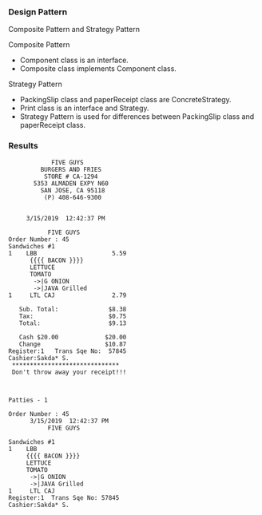 
### Design Pattern
Composite Pattern and Strategy Pattern

Composite Pattern
 - Component class is an interface.
 - Composite class implements Component class.
 
Strategy Pattern
 - PackingSlip class and paperReceipt class are ConcreteStrategy.
 - Print class is an interface and Strategy.
 - Strategy Pattern is used for differences between PackingSlip class and paperReceipt class.
 
### Results
```
            FIVE GUYS
         BURGERS AND FRIES
          STORE # CA-1294
       5353 ALMADEN EXPY N60
         SAN JOSE, CA 95118
          (P) 408-646-9300


     3/15/2019  12:42:37 PM

           FIVE GUYS    
Order Number : 45
Sandwiches #1
1    LBB                     5.59
      {{{{ BACON }}}}
      LETTUCE
      TOMATO
       ->|G ONION
       ->|JAVA Grilled
1     LTL CAJ                2.79

   Sub. Total:              $8.38
   Tax:                     $0.75
   Total:                   $9.13

   Cash $20.00             $20.00
   Change                  $10.87
Register:1   Trans Sqe No:  57845
Cashier:Sakda* S.
 ******************************  
 Don't throw away your receipt!!! 



Patties - 1

Order Number : 45
      3/15/2019  12:42:37 PM
           FIVE GUYS    

Sandwiches #1
1    LBB
     {{{{ BACON }}}}
     LETTUCE
     TOMATO
      ->|G ONION
      ->|JAVA Grilled
1     LTL CAJ
Register:1  Trans Sqe No: 57845
Cashier:Sakda* S.

```

